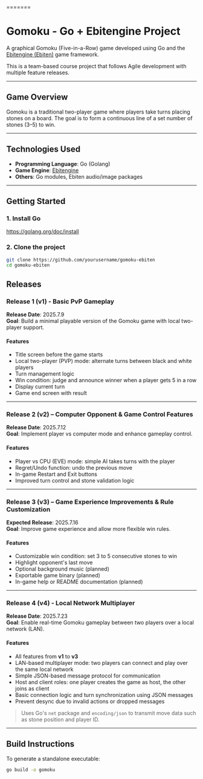 =======
# Gomoku - Go + Ebitengine Project

A graphical Gomoku (Five-in-a-Row) game developed using Go and the [Ebitengine (Ebiten)](https://ebitengine.org/en/) game framework.

This is a team-based course project that follows Agile development with multiple feature releases.

---

## Game Overview

Gomoku is a traditional two-player game where players take turns placing stones on a board. The goal is to form a continuous line of a set number of stones (3–5) to win.

---

## Technologies Used

- **Programming Language**: Go (Golang)
- **Game Engine**: [Ebitengine](https://ebitengine.org/en/)
- **Others**: Go modules, Ebiten audio/image packages

---

## Getting Started

### 1. Install Go
https://golang.org/doc/install

### 2. Clone the project
```bash
git clone https://github.com/yourusername/gomoku-ebiten
cd gomoku-ebiten

```

## Releases

### Release 1 (v1) - Basic PvP Gameplay
**Release Date**: 2025.7.9  
**Goal**: Build a minimal playable version of the Gomoku game with local two-player support.

#### Features
- Title screen before the game starts
- Local two-player (PVP) mode: alternate turns between black and white players
- Turn management logic
- Win condition: judge and announce winner when a player gets 5 in a row
- Display current turn
- Game end screen with result

---

### Release 2 (v2) – Computer Opponent & Game Control Features
**Release Date**: 2025.7.12  
**Goal**: Implement player vs computer mode and enhance gameplay control.

#### Features
- Player vs CPU (EVE) mode: simple AI takes turns with the player
- Regret/Undo function: undo the previous move
- In-game Restart and Exit buttons
- Improved turn control and stone validation logic

---

### Release 3 (v3) – Game Experience Improvements & Rule Customization
**Expected Release**: 2025.7.16  
**Goal**: Improve game experience and allow more flexible win rules.

#### Features
- Customizable win condition: set 3 to 5 consecutive stones to win
- Highlight opponent's last move
- Optional background music (planned)
- Exportable game binary (planned)
- In-game help or README documentation (planned)

---

### Release 4 (v4) - Local Network Multiplayer
**Release Date**: 2025.7.23  
**Goal**: Enable real-time Gomoku gameplay between two players over a local network (LAN).

#### Features
- All features from **v1** to **v3**
- LAN-based multiplayer mode: two players can connect and play over the same local network
- Simple JSON-based message protocol for communication
- Host and client roles: one player creates the game as host, the other joins as client
- Basic connection logic and turn synchronization using JSON messages
- Prevent desync due to invalid actions or dropped messages

> Uses Go's `net` package and `encoding/json` to transmit move data such as stone position and player ID.

---

## Build Instructions

To generate a standalone executable:

```bash
go build -o gomoku
